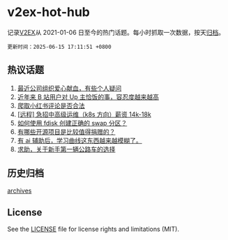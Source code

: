 # v2ex-hot-hub

 记录[V2EX](https://www.v2ex.com/)从 2021-01-06 日至今的热门话题。每小时抓取一次数据，按天[归档](archives)。

`更新时间：2025-06-15 17:11:51 +0800`

## 热议话题

1. [最近公司组织爱心献血，有些个人疑问](https://www.v2ex.com/t/1138594)
1. [近年来 B 站用户对 Up 主恰饭的事，容忍度越来越高](https://www.v2ex.com/t/1138643)
1. [爬取小红书评论是否合法](https://www.v2ex.com/t/1138599)
1. [[远程] 急招中高级运维（k8s 方向）薪资 14k-18k](https://www.v2ex.com/t/1138595)
1. [如何使用 fdisk 创建正确的 swap 分区？](https://www.v2ex.com/t/1138590)
1. [有哪些开源项目是比较值得捐赠的？](https://www.v2ex.com/t/1138596)
1. [有 ai 辅助后，学习曲线这东西越来越模糊了。](https://www.v2ex.com/t/1138632)
1. [求助，关于新手第一辆公路车的选择](https://www.v2ex.com/t/1138618)

## 历史归档

[archives](archives)

## License

See the [LICENSE](LICENSE) file for license rights and limitations (MIT).
